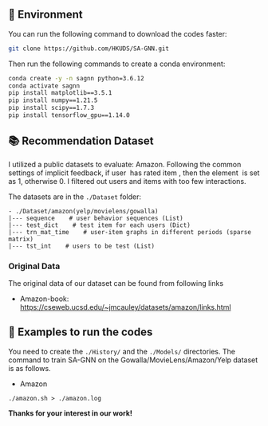 
## 📝 Environment

You can run the following command to download the codes faster:

```bash
git clone https://github.com/HKUDS/SA-GNN.git
```

Then run the following commands to create a conda environment:

```bash
conda create -y -n sagnn python=3.6.12
conda activate sagnn
pip install matplotlib==3.5.1
pip install numpy==1.21.5
pip install scipy==1.7.3
pip install tensorflow_gpu==1.14.0
```

## 📚 Recommendation Dataset

I utilized a public datasets to evaluate: Amazon. Following the common settings of implicit feedback, if user  has rated item , then the element  is set as 1, otherwise 0. I filtered out users and items with too few interactions.


The datasets are in the `./Dataset` folder:

```
- ./Dataset/amazon(yelp/movielens/gowalla)
|--- sequence    # user behavior sequences (List)
|--- test_dict    # test item for each users (Dict)
|--- trn_mat_time    # user-item graphs in different periods (sparse matrix)
|--- tst_int    # users to be test (List)
```

### Original Data

The original data of our dataset can be found from following links

- Amazon-book: https://cseweb.ucsd.edu/~jmcauley/datasets/amazon/links.html


## 🚀 Examples to run the codes

You need to create the `./History/` and the `./Models/` directories. The command to train SA-GNN on the Gowalla/MovieLens/Amazon/Yelp dataset is as follows.

- Amazon

```
./amazon.sh > ./amazon.log 

```

**Thanks for your interest in our work!**
